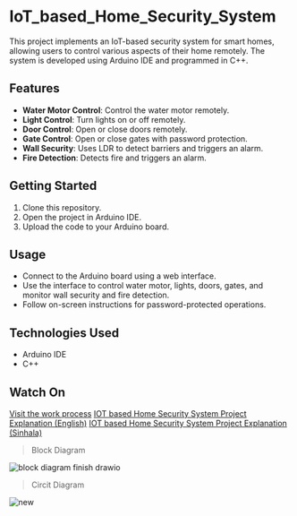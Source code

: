 # IoT_based_Home_Security_System

This project implements an IoT-based security system for smart homes, allowing users to control various aspects of their home remotely. The system is developed using Arduino IDE and programmed in C++.

## Features
- **Water Motor Control**: Control the water motor remotely.
- **Light Control**: Turn lights on or off remotely.
- **Door Control**: Open or close doors remotely.
- **Gate Control**: Open or close gates with password protection.
- **Wall Security**: Uses LDR to detect barriers and triggers an alarm.
- **Fire Detection**: Detects fire and triggers an alarm.

## Getting Started
1. Clone this repository.
2. Open the project in Arduino IDE.
3. Upload the code to your Arduino board.

## Usage
- Connect to the Arduino board using a web interface.
- Use the interface to control water motor, lights, doors, gates, and monitor wall security and fire detection.
- Follow on-screen instructions for password-protected operations.

## Technologies Used
- Arduino IDE
- C++

## Watch On
[Visit the work process](https://youtu.be/flMnCmxFvoE)
[IOT based Home Security System Project Explanation (English)](https://youtu.be/NKal_KJE3e4)
[IOT based Home Security System Project Explanation (Sinhala)](https://youtu.be/jmEIoR2qrOM)


> Block Diagram


![block diagram finish drawio](https://github.com/shammisk/IoT_based_Home_Security_System/assets/99946678/5037af39-e5e5-4e01-b72c-73d85f2522ec)


> Circit Diagram


![new](https://github.com/shammisk/IoT_based_Home_Security_System/assets/99946678/e289fc89-a7de-4547-9712-7c24b9b73e79)




